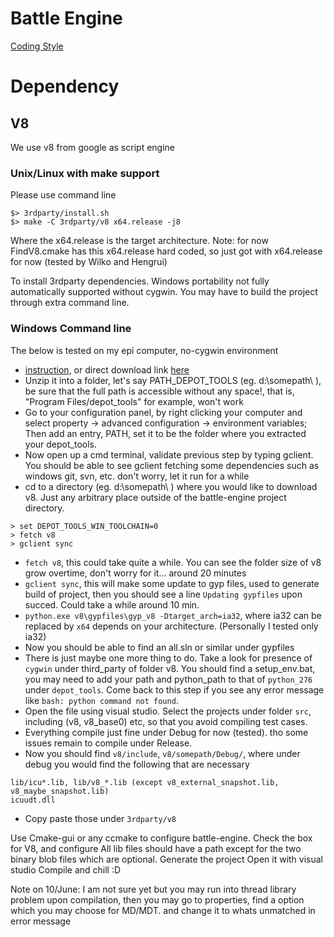 # Battle Engine

[Coding Style](CODING_STYLE.md)

# Dependency

## V8
We use v8 from google as script engine
### Unix/Linux with make support
Please use command line
```
$> 3rdparty/install.sh
$> make -C 3rdparty/v8 x64.release -j8
```
Where the x64.release is the target architecture. Note: for now FindV8.cmake has this x64.release hard coded, so just got with x64.release for now (tested by Wilko and Hengrui)

To install 3rdparty dependencies. Windows portability not fully automatically supported without cygwin.
You may have to build the project through extra command line.

### Windows Command line
The below is tested on my epi computer, no-cygwin environment
- [instruction](https://www.chromium.org/developers/how-tos/install-depot-tools), or direct download link [here](https://storage.googleapis.com/chrome-infra/depot_tools.zip)
- Unzip it into a folder, let's say PATH_DEPOT_TOOLS (eg. d:\somepath\ ), be sure that the full path is accessible without any space!, that is, "Program Files/depot_tools" for example, won't work
- Go to your configuration panel, by right clicking your computer and select property -> advanced configuration -> environment variables; Then add an entry, PATH, set it to be the folder where you extracted your depot_tools.
- Now open up a cmd terminal, validate previous step by typing gclient. You should be able to see gclient fetching some dependencies such as windows git, svn, etc. don't worry, let it run for a while
- cd to a directory (eg. d:\somepath\ ) where you would like to download v8. Just any arbitrary place outside of the battle-engine project directory.
```
> set DEPOT_TOOLS_WIN_TOOLCHAIN=0
> fetch v8
> gclient sync
```
- `fetch v8`, this could take quite a while. You can see the folder size of v8 grow overtime, don't worry for it... around 20 minutes
- `gclient sync`, this will make some update to gyp files, used to generate build of project, then you should see a line `Updating gypfiles` upon succed. Could take a while around 10 min.
- `python.exe v8\gypfiles\gyp_v8 -Dtarget_arch=ia32`, where ia32 can be replaced by `x64` depends on your architecture. (Personally I tested only ia32)
- Now you should be able to find an all.sln or similar under gypfiles
- There is just maybe one more thing to do. Take a look for presence of `cygwin` under third_party of folder v8. You should find a setup_env.bat, you may need to add your path and python_path to that of `python_276` under `depot_tools`. Come back to this step if you see any error message like `bash: python command not found`.
- Open the file using visual studio. Select the projects under folder `src`, including (v8, v8_base0) etc, so that you avoid compiling test cases. 
- Everything compile just fine under Debug for now (tested). tho some issues remain to compile under Release.
- Now you should find `v8/include`, `v8/somepath/Debug/`, where under debug you would find the following that are necessary
```
lib/icu*.lib, lib/v8_*.lib (except v8_external_snapshot.lib, v8_maybe_snapshot.lib)
icuudt.dll
```
- Copy paste those under `3rdparty/v8`

Use Cmake-gui or any ccmake to configure battle-engine.
Check the box for V8, and configure
All lib files should have a path except for the two binary blob files which are optional.
Generate the project
Open it with visual studio
Compile and chill :D

Note on 10/June: I am not sure yet but you may run into thread library problem upon compilation, then you may go to properties, find a option which you may choose for MD/MDT. and change it to whats unmatched in error message